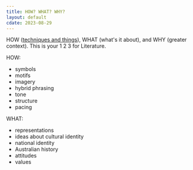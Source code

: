 ```yaml
---
title: HOW? WHAT? WHY?
layout: default
cdate: 2023-08-29
---
```


HOW ([techniques and things](notes/types-of-devices.md)), WHAT (what's it about), and WHY (greater context). This is your 1 2 3 for Literature.

HOW:
- symbols
- motifs
- imagery
- hybrid phrasing
- tone
- structure
- pacing

WHAT:
- representations
- ideas about cultural identity
- national identity
- Australian history
- attitudes
- values
